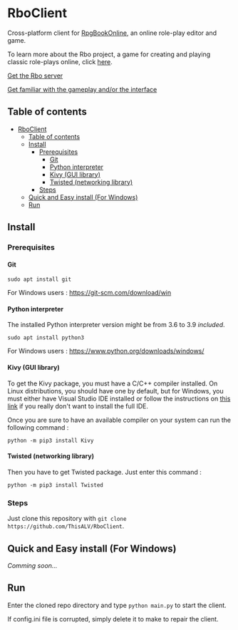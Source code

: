 # RboClient

Cross-platform client for [RpgBookOnline](https://github.com/ThisALV/RpgBookOnline#the-rbo-project), an online role-play editor and game.

To learn more about the Rbo project, a game for creating and playing classic role-plays online, click [here](https://github.com/ThisALV/RpgBookOnline#the-rbo-project).

[Get the Rbo server](https://github.com/ThisALV/RpgBookOnline)

[Get familiar with the gameplay and/or the interface](https://github.com/ThisALV/RpgBookOnline/wiki)

## Table of contents

   * [RboClient](#rboclient)
      * [Table of contents](#table-of-contents)
      * [Install](#install)
         * [Prerequisites](#prerequisites)
            * [Git](#git)
            * [Python interpreter](#python-interpreter)
            * [Kivy (GUI library)](#kivy-gui-library)
            * [Twisted (networking library)](#twisted-networking-library)
         * [Steps](#steps)
      * [Quick and Easy install (For Windows)](#quick-and-easy-install-for-windows)
      * [Run](#run)


## Install

### Prerequisites

#### Git

```shell
sudo apt install git
```

For Windows users : https://git-scm.com/download/win

#### Python interpreter

The installed Python interpreter version might be from 3.6 to 3.9 *included*.

```shell
sudo apt install python3 
```

For Windows users : https://www.python.org/downloads/windows/

#### Kivy (GUI library)

To get the Kivy package, you must have a C/C++ compiler installed. On Linux distributions, you should have one by default, but for Windows, you must either have Visual Studio IDE installed or follow the instructions on [this link](https://github.com/kivy/kivy/wiki/Using-Visual-C---Build-Tools-instead-of-Visual-Studio-on-Windows) if you really don't want to install the full IDE.

Once you are sure to have an available compiler on your system can run the following command :

```shell
python -m pip3 install Kivy
```

#### Twisted (networking library)

Then you have to get Twisted package. Just enter this command :

```shell
python -m pip3 install Twisted
```

### Steps

Just clone this repository with `git clone https://github.com/ThisALV/RboClient`.

## Quick and Easy install (For Windows)

*Comming soon...*

## Run

Enter the cloned repo directory and type `python main.py` to start the client.

If config.ini file is corrupted, simply delete it to make to repair the client.
